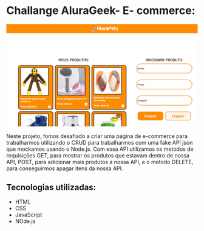 # Challange AluraGeek- E- commerce:

![E-commerce](./imagens/captura%20de%20tela.jpeg)

Neste projeto, fomos desafiado a criar uma pagina de e-commerce para trabalharmos utilizando o CRUD para trabalharmos com uma fake API json que mockamos usando o Node.js. Com essa API utilizamos os metodos de requisições GET, para mostrar os produtos que estavam dentro de nossa API, POST, para adicionar mais produtos a nossa API, e o metodo DELETE, para conseguirmos apagar itens da nossa API.

## Tecnologias utilizadas:
* HTML 
* CSS
* JavaScript
* NOde.js

